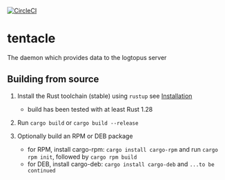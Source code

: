 [![CircleCI](https://circleci.com/gh/logtopus/tentacle/tree/master.svg?style=svg)](https://circleci.com/gh/logtopus/tentacle/tree/master)

# tentacle
The daemon which provides data to the logtopus server

## Building from source

1. Install the Rust toolchain (stable) using `rustup` see [Installation](https://doc.rust-lang.org/book/second-edition/ch01-01-installation.html)
    * build has been tested with at least Rust 1.28

2. Run `cargo build` or `cargo build --release`

3. Optionally build an RPM or DEB package
    * for RPM, install cargo-rpm: `cargo install cargo-rpm` and run `cargo rpm init`, followed by `cargo rpm build`
    * for DEB, install cargo-deb: `cargo install cargo-deb` and `...to be continued`
